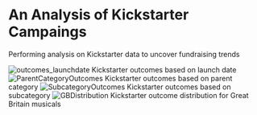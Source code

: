 # An Analysis of Kickstarter Campaings
Performing analysis on Kickstarter data to uncover fundraising trends

![outcomes_launchdate](https://user-images.githubusercontent.com/110272205/188496545-8bd55598-c35a-451f-aa85-89fe603afc96.png)
Kickstarter outcomes based on launch date 
![ParentCategoryOutcomes](https://user-images.githubusercontent.com/110272205/188496599-aaf94bfc-e2ce-4da8-8abe-2b7e20713caa.png)
Kickstarter outcomes based on parent category 
![SubcategoryOutcomes](https://user-images.githubusercontent.com/110272205/188496608-a97c88f5-e597-4d5a-8035-844c57d4a9af.png)
Kickstarter outcomes based on subcategory 
![GBDistribution](https://user-images.githubusercontent.com/110272205/188499076-5fefe6c3-22a2-42e0-b79d-adf47f93b5f1.png)
Kickstarter outcome distribution for Great Britain musicals
